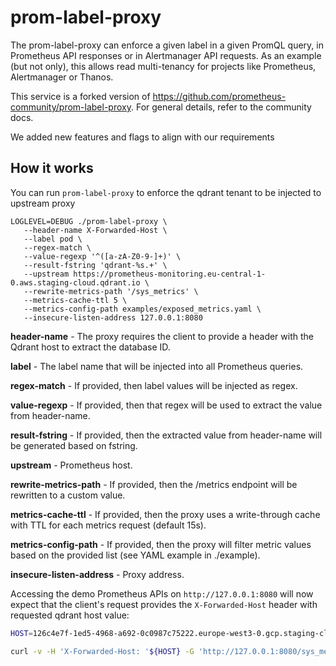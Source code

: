 # prom-label-proxy

The prom-label-proxy can enforce a given label in a given PromQL query, in Prometheus API responses or in Alertmanager API requests. As an example (but not only),
this allows read multi-tenancy for projects like Prometheus, Alertmanager or Thanos.

This service is a forked version of https://github.com/prometheus-community/prom-label-proxy. For general details, refer to the community docs.

We added new features and flags to align with our requirements

## How it works 

You can run `prom-label-proxy` to enforce the qdrant tenant to be injected to upstream proxy

```
LOGLEVEL=DEBUG ./prom-label-proxy \                                                
   --header-name X-Forwarded-Host \                                                
   --label pod \                                                                   
   --regex-match \                                                                 
   --value-regexp '^([a-zA-Z0-9-]+)' \                                             
   --result-fstring 'qdrant-%s.+' \                                                
   --upstream https://prometheus-monitoring.eu-central-1-0.aws.staging-cloud.qdrant.io \
   --rewrite-metrics-path '/sys_metrics' \                                         
   --metrics-cache-ttl 5 \                                                         
   --metrics-config-path examples/exposed_metrics.yaml \                           
   --insecure-listen-address 127.0.0.1:8080  
```

**header-name** - The proxy requires the client to provide a header with the Qdrant host to extract the database ID.

**label** - The label name that will be injected into all Prometheus queries.

**regex-match** - If provided, then label values will be injected as regex.

**value-regexp** - If provided, then that regex will be used to extract the value from header-name.

**result-fstring** - If provided, then the extracted value from header-name will be generated based on fstring.

**upstream** - Prometheus host.

**rewrite-metrics-path** - If provided, then the /metrics endpoint will be rewritten to a custom value.

**metrics-cache-ttl** - If provided, then the proxy uses a write-through cache with TTL for each metrics request (default 15s).

**metrics-config-path** - If provided, then the proxy will filter metric values based on the provided list (see YAML example in ./example).

**insecure-listen-address** - Proxy address.


Accessing the demo Prometheus APIs on `http://127.0.0.1:8080` will now expect
that the client's request provides the `X-Forwarded-Host` header with requested qdrant host value:

```bash
HOST=126c4e7f-1ed5-4968-a692-0c0987c75222.europe-west3-0.gcp.staging-cloud.qdrant.io

curl -v -H 'X-Forwarded-Host: '${HOST} -G 'http://127.0.0.1:8080/sys_metrics'
```
